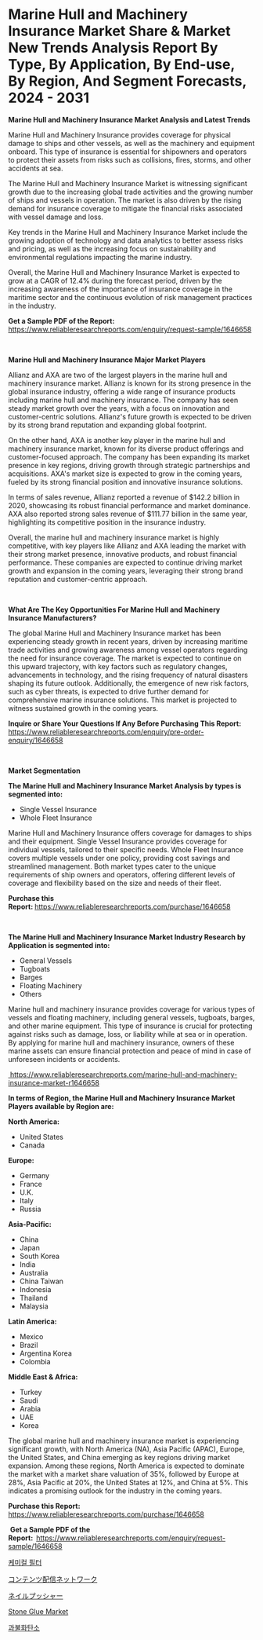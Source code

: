 <p><h1>Marine Hull and Machinery Insurance Market Share & Market New Trends Analysis Report By Type, By Application, By End-use, By Region, And Segment Forecasts, 2024 - 2031</h1></p><p><strong>Marine Hull and Machinery Insurance Market Analysis and Latest Trends</strong></p>
<p><p>Marine Hull and Machinery Insurance provides coverage for physical damage to ships and other vessels, as well as the machinery and equipment onboard. This type of insurance is essential for shipowners and operators to protect their assets from risks such as collisions, fires, storms, and other accidents at sea.</p><p>The Marine Hull and Machinery Insurance Market is witnessing significant growth due to the increasing global trade activities and the growing number of ships and vessels in operation. The market is also driven by the rising demand for insurance coverage to mitigate the financial risks associated with vessel damage and loss.</p><p>Key trends in the Marine Hull and Machinery Insurance Market include the growing adoption of technology and data analytics to better assess risks and pricing, as well as the increasing focus on sustainability and environmental regulations impacting the marine industry.</p><p>Overall, the Marine Hull and Machinery Insurance Market is expected to grow at a CAGR of 12.4% during the forecast period, driven by the increasing awareness of the importance of insurance coverage in the maritime sector and the continuous evolution of risk management practices in the industry.</p></p>
<p><strong>Get a Sample PDF of the Report:&nbsp;</strong> <a href="https://www.reliableresearchreports.com/enquiry/request-sample/1646658">https://www.reliableresearchreports.com/enquiry/request-sample/1646658</a></p>
<p>&nbsp;</p>
<p><strong>Marine Hull and Machinery Insurance Major Market Players</strong></p>
<p><p>Allianz and AXA are two of the largest players in the marine hull and machinery insurance market. Allianz is known for its strong presence in the global insurance industry, offering a wide range of insurance products including marine hull and machinery insurance. The company has seen steady market growth over the years, with a focus on innovation and customer-centric solutions. Allianz's future growth is expected to be driven by its strong brand reputation and expanding global footprint.</p><p>On the other hand, AXA is another key player in the marine hull and machinery insurance market, known for its diverse product offerings and customer-focused approach. The company has been expanding its market presence in key regions, driving growth through strategic partnerships and acquisitions. AXA's market size is expected to grow in the coming years, fueled by its strong financial position and innovative insurance solutions.</p><p>In terms of sales revenue, Allianz reported a revenue of $142.2 billion in 2020, showcasing its robust financial performance and market dominance. AXA also reported strong sales revenue of $111.77 billion in the same year, highlighting its competitive position in the insurance industry.</p><p>Overall, the marine hull and machinery insurance market is highly competitive, with key players like Allianz and AXA leading the market with their strong market presence, innovative products, and robust financial performance. These companies are expected to continue driving market growth and expansion in the coming years, leveraging their strong brand reputation and customer-centric approach.</p></p>
<p>&nbsp;</p>
<p><strong>What Are The Key Opportunities For Marine Hull and Machinery Insurance Manufacturers?</strong></p>
<p><p>The global Marine Hull and Machinery Insurance market has been experiencing steady growth in recent years, driven by increasing maritime trade activities and growing awareness among vessel operators regarding the need for insurance coverage. The market is expected to continue on this upward trajectory, with key factors such as regulatory changes, advancements in technology, and the rising frequency of natural disasters shaping its future outlook. Additionally, the emergence of new risk factors, such as cyber threats, is expected to drive further demand for comprehensive marine insurance solutions. This market is projected to witness sustained growth in the coming years.</p></p>
<p><strong>Inquire or Share Your Questions If Any Before Purchasing This Report:</strong> <a href="https://www.reliableresearchreports.com/enquiry/pre-order-enquiry/1646658">https://www.reliableresearchreports.com/enquiry/pre-order-enquiry/1646658</a></p>
<p>&nbsp;</p>
<p><strong>Market Segmentation</strong></p>
<p><strong>The Marine Hull and Machinery Insurance Market Analysis by types is segmented into:</strong></p>
<p><ul><li>Single Vessel Insurance</li><li>Whole Fleet Insurance</li></ul></p>
<p><p>Marine Hull and Machinery Insurance offers coverage for damages to ships and their equipment. Single Vessel Insurance provides coverage for individual vessels, tailored to their specific needs. Whole Fleet Insurance covers multiple vessels under one policy, providing cost savings and streamlined management. Both market types cater to the unique requirements of ship owners and operators, offering different levels of coverage and flexibility based on the size and needs of their fleet.</p></p>
<p><strong>Purchase this Report:&nbsp;</strong><a href="https://www.reliableresearchreports.com/purchase/1646658">https://www.reliableresearchreports.com/purchase/1646658</a></p>
<p>&nbsp;</p>
<p><strong>The Marine Hull and Machinery Insurance Market Industry Research by Application is segmented into:</strong></p>
<p><ul><li>General Vessels</li><li>Tugboats</li><li>Barges</li><li>Floating Machinery</li><li>Others</li></ul></p>
<p><p>Marine hull and machinery insurance provides coverage for various types of vessels and floating machinery, including general vessels, tugboats, barges, and other marine equipment. This type of insurance is crucial for protecting against risks such as damage, loss, or liability while at sea or in operation. By applying for marine hull and machinery insurance, owners of these marine assets can ensure financial protection and peace of mind in case of unforeseen incidents or accidents.</p></p>
<p><a href="https://www.reliableresearchreports.com/marine-hull-and-machinery-insurance-market-r1646658">&nbsp;https://www.reliableresearchreports.com/marine-hull-and-machinery-insurance-market-r1646658</a></p>
<p><strong>In terms of Region, the Marine Hull and Machinery Insurance Market Players available by Region are:</strong></p>
<p>
    <p> <strong> North America: </strong>
        <ul>
            <li>United States</li>
            <li>Canada</li>
        </ul>
        </p> 
    <p> <strong> Europe: </strong>
        <ul>
            <li>Germany</li>
            <li>France</li>
            <li>U.K.</li>
            <li>Italy</li>
            <li>Russia</li>
        </ul>
        </p> 
    <p> <strong> Asia-Pacific: </strong>
        <ul>
            <li>China</li>
            <li>Japan</li>
            <li>South Korea</li>
            <li>India</li>
            <li>Australia</li>
            <li>China Taiwan</li>
            <li>Indonesia</li>
            <li>Thailand</li>
            <li>Malaysia</li>
        </ul>
        </p> 
    <p> <strong> Latin America: </strong>
        <ul>
            <li>Mexico</li>
            <li>Brazil</li>
            <li>Argentina Korea</li>
            <li>Colombia</li>
        </ul>
        </p> 
    <p> <strong> Middle East & Africa: </strong>
        <ul>
            <li>Turkey</li>
            <li>Saudi</li>
            <li>Arabia</li>
            <li>UAE</li>
            <li>Korea</li>
        </ul>
    </p>
    </p>
<p><p>The global marine hull and machinery insurance market is experiencing significant growth, with North America (NA), Asia Pacific (APAC), Europe, the United States, and China emerging as key regions driving market expansion. Among these regions, North America is expected to dominate the market with a market share valuation of 35%, followed by Europe at 28%, Asia Pacific at 20%, the United States at 12%, and China at 5%. This indicates a promising outlook for the industry in the coming years.</p></p>
<p><strong>Purchase this Report: </strong><a href="https://www.reliableresearchreports.com/purchase/1646658">https://www.reliableresearchreports.com/purchase/1646658</a></p>
<p>&nbsp;<strong>Get a Sample PDF of the Report:&nbsp;&nbsp;</strong><a href="https://www.reliableresearchreports.com/enquiry/request-sample/1646658">https://www.reliableresearchreports.com/enquiry/request-sample/1646658</a></p>
<p><strong></strong></p>
<p><p><a href="https://medium.com/@kennayundt/%ED%99%94%ED%95%99-%ED%95%84%ED%84%B0-%EC%8B%9C%EC%9E%A5-%EB%B3%B4%EA%B3%A0%EC%84%9C%EB%8A%94-%EC%9D%B4-%EC%8B%9C%EC%9E%A5%EC%9D%98-%EC%B5%9C%EC%8B%A0-%ED%8A%B8%EB%A0%8C%EB%93%9C%EC%99%80-%EC%84%B1%EC%9E%A5-%EA%B8%B0%ED%9A%8C%EB%A5%BC-%EB%B3%B4%EC%97%AC%EC%A4%8D%EB%8B%88%EB%8B%A4-9e408441c036">케미컬 필터</a></p><p><a href="https://github.com/EstaSprer20231/Market-Research-Report-List-1/blob/main/924331960670.md">コンテンツ配信ネットワーク</a></p><p><a href="https://medium.com/@jaremington56/%E3%83%8D%E3%82%A4%E3%83%AB%E3%83%97%E3%83%83%E3%82%B7%E3%83%A3%E3%83%BC%E5%B8%82%E5%A0%B4-2031%E5%B9%B4%E3%81%BE%E3%81%A7%E3%81%AE%E6%88%90%E5%8A%9F%E3%81%99%E3%82%8B%E3%83%93%E3%82%B8%E3%83%8D%E3%82%B9%E6%88%A6%E7%95%A5%E3%81%AE%E9%8D%B5%E3%81%A8%E3%81%AA%E3%82%8B-27c0d5ffd48b">ネイルプッシャー</a></p><p><a href="https://issuu.com/reportprime-2/docs/stone-glue-market-size-2030.pptx">Stone Glue Market</a></p><p><a href="https://medium.com/@dandier2003/%ED%8D%BC%ED%94%8C%EB%A3%A8%EC%98%A4%EB%A1%9C%EC%B9%B4%EB%B3%B8-%EC%8B%9C%EC%9E%A5-%EA%B7%9C%EB%AA%A8-%EC%8B%9C%EC%9E%A5-%EC%A0%84%EB%A7%9D-%EB%B0%8F-%EC%8B%9C%EC%9E%A5-%EC%98%88%EC%B8%A1-2024%EB%85%84%EB%B6%80%ED%84%B0-2031%EB%85%84%EA%B9%8C%EC%A7%80-7068fa430127">과불화탄소</a></p></p>